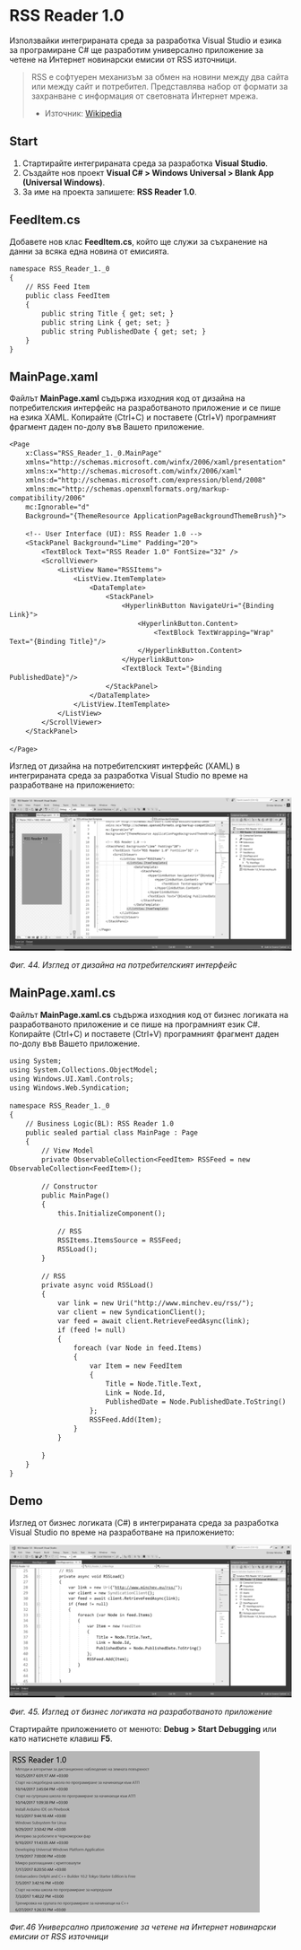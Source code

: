 # RSS Reader 1.0

Използвайки интегрираната среда за разработка Visual Studio и езика за програмиране C\# ще разработим универсално приложение за четене на Интернет новинарски емисии от RSS източници.

> RSS е софтуерен механизъм за обмен на новини между два сайта или между сайт и потребител. Представлява набор от формати за захранване с информация от световната Интернет мрежа.
> - Източник: [Wikipedia](https://en.wikipedia.org/wiki/RSS)

## Start 

1. Стартирайте интегрираната среда за разработка **Visual Studio**. 
2. Създайте нов проект **Visual C\# &gt; Windows Universal &gt; Blank App \(Universal Windows\)**. 
3. За име на проекта запишете: **RSS Reader 1.0**.

## FeedItem.cs

Добавете нов клас **FeedItem.cs**, който ще служи за съхранение на данни за всяка една новина от емисията.

```
namespace RSS_Reader_1._0
{
    // RSS Feed Item
    public class FeedItem
    {
        public string Title { get; set; }
        public string Link { get; set; }
        public string PublishedDate { get; set; }
    }
}
```

## MainPage.xaml

Файлът **MainPage.xaml** съдържа изходния код от дизайна на потребителския интерфейс на разработваното приложение и се пише на езика XAML. Копирайте \(Ctrl+C\) и поставете \(Ctrl+V\) програмният фрагмент даден по-долу във Вашето приложение.

```
<Page
    x:Class="RSS_Reader_1._0.MainPage"
    xmlns="http://schemas.microsoft.com/winfx/2006/xaml/presentation"
    xmlns:x="http://schemas.microsoft.com/winfx/2006/xaml"
    xmlns:d="http://schemas.microsoft.com/expression/blend/2008"
    xmlns:mc="http://schemas.openxmlformats.org/markup-compatibility/2006"
    mc:Ignorable="d"
    Background="{ThemeResource ApplicationPageBackgroundThemeBrush}">

    <!-- User Interface (UI): RSS Reader 1.0 -->
    <StackPanel Background="Lime" Padding="20">
        <TextBlock Text="RSS Reader 1.0" FontSize="32" />
        <ScrollViewer>
            <ListView Name="RSSItems">
                <ListView.ItemTemplate>
                    <DataTemplate>
                        <StackPanel>
                            <HyperlinkButton NavigateUri="{Binding Link}">
                                <HyperlinkButton.Content>
                                    <TextBlock TextWrapping="Wrap" Text="{Binding Title}"/>
                                </HyperlinkButton.Content>
                            </HyperlinkButton>
                            <TextBlock Text="{Binding PublishedDate}"/>
                        </StackPanel>
                    </DataTemplate>
                </ListView.ItemTemplate>
            </ListView>
        </ScrollViewer>
    </StackPanel>

</Page>
```

Изглед от дизайна на потребителският интерфейс \(XAML\) в интегрираната среда за разработка Visual Studio по време на разработване на приложението:

![](/chapter1/44.png)

_Фиг. 44. Изглед от дизайна на потребителският интерфейс_

## MainPage.xaml.cs

Файлът **MainPage.xaml.cs** съдържа изходния код от бизнес логиката на разработваното приложение и се пише на програмният език C\#. Копирайте \(Ctrl+C\) и поставете \(Ctrl+V\) програмният фрагмент даден по-долу във Вашето приложение.

```
using System;
using System.Collections.ObjectModel;
using Windows.UI.Xaml.Controls;
using Windows.Web.Syndication;

namespace RSS_Reader_1._0
{
    // Business Logic(BL): RSS Reader 1.0
    public sealed partial class MainPage : Page
    {
        // View Model
        private ObservableCollection<FeedItem> RSSFeed = new ObservableCollection<FeedItem>();

        // Constructor
        public MainPage()
        {
            this.InitializeComponent();
			
            // RSS
            RSSItems.ItemsSource = RSSFeed;
            RSSLoad();
        }

        // RSS
        private async void RSSLoad()
        {
            var link = new Uri("http://www.minchev.eu/rss/");
            var client = new SyndicationClient();
            var feed = await client.RetrieveFeedAsync(link);
            if (feed != null)
            {
                foreach (var Node in feed.Items)
                {
                    var Item = new FeedItem
                    {
                        Title = Node.Title.Text,
                        Link = Node.Id,
                        PublishedDate = Node.PublishedDate.ToString()
                    };
                    RSSFeed.Add(Item);
                }
            }

        }
    }
}
```

## Demo 

Изглед от бизнес логиката \(C\#\) в интегрираната среда за разработка Visual Studio по време на разработване на приложението:

![](/chapter1/45.png)

_Фиг. 45. Изглед от бизнес логиката на разработваното приложение_

Стартирайте приложението от менюто: **Debug &gt; Start Debugging** или като натиснете клавиш **F5**.

![](/chapter1/46.png)

_Фиг.46 Универсално приложение за четене на Интернет новинарски емисии от RSS източници_
